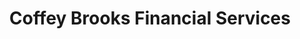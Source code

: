 ---
title: "Coffey Brooks Financial Services"
url: /clacton-on-sea/coffey-brooks-financial-services/
shop: Allgemein
---